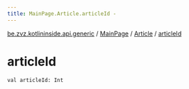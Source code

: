 ```yaml
---
title: MainPage.Article.articleId - 
---
```


[be.zvz.kotlininside.api.generic](../../index.html) / [MainPage](../index.html) / [Article](index.html) / [articleId](./article-id.html)

# articleId

`val articleId: Int`